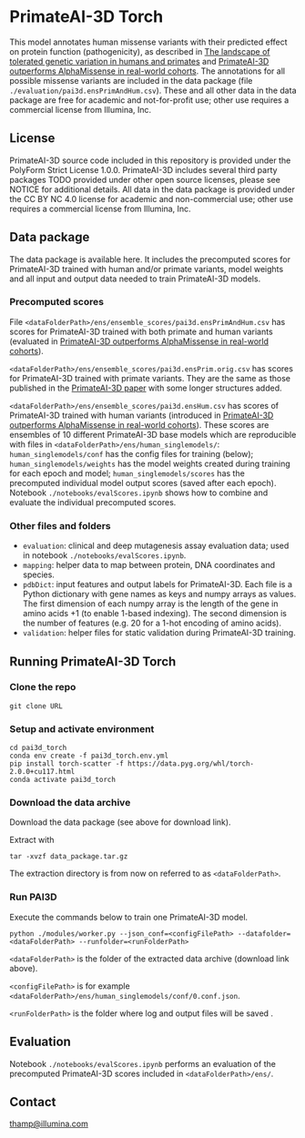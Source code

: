 # PrimateAI-3D Torch

This model annotates human missense variants with their predicted effect on protein function (pathogenicity), as described in [The landscape of tolerated genetic variation in humans and primates](https://www.science.org/doi/10.1126/science.abn8197) and [PrimateAI-3D outperforms AlphaMissense in real-world cohorts](https://www.medrxiv.org/content/10.1101/2024.01.12.24301193v1). The annotations for all possible missense variants are included in the data package (file `./evaluation/pai3d.ensPrimAndHum.csv`). These and all other data in the data package are free for academic and not-for-profit use; other use requires a commercial license from Illumina, Inc.

## License
PrimateAI-3D source code included in this repository is provided under the PolyForm Strict License 1.0.0. PrimateAI-3D includes several third party packages TODO provided under other open source licenses, please see NOTICE for additional details. All data in the data package is provided under the CC BY NC 4.0 license for academic and non-commercial use; other use requires a commercial license from Illumina, Inc.

## Data package
The data package is available here.
It includes the precomputed scores for PrimateAI-3D trained with human and/or primate variants, model weights and all input and output data needed to train PrimateAI-3D models.

### Precomputed scores
File `<dataFolderPath>/ens/ensemble_scores/pai3d.ensPrimAndHum.csv` has scores for PrimateAI-3D trained with both primate and human variants (evaluated in [PrimateAI-3D outperforms AlphaMissense in real-world cohorts](https://www.medrxiv.org/content/10.1101/2024.01.12.24301193v1)).

`<dataFolderPath>/ens/ensemble_scores/pai3d.ensPrim.orig.csv` has scores for PrimateAI-3D trained with primate variants. They are the same as those published in the [PrimateAI-3D paper](https://www.science.org/doi/10.1126/science.abn8197) with some longer structures added.

`<dataFolderPath>/ens/ensemble_scores/pai3d.ensHum.csv` has scores of PrimateAI-3D trained with human variants (introduced in [PrimateAI-3D outperforms AlphaMissense in real-world cohorts](https://www.medrxiv.org/content/10.1101/2024.01.12.24301193v1)). These scores are ensembles of 10 different PrimateAI-3D base models which are reproducible with files in `<dataFolderPath>/ens/human_singlemodels/`: `human_singlemodels/conf` has the config files for training (below); `human_singlemodels/weights` has the model weights created during training for each epoch and model; `human_singlemodels/scores` has the precomputed individual model output scores (saved after each epoch). Notebook `./notebooks/evalScores.ipynb` shows how to combine and evaluate the individual precomputed scores.

### Other files and folders
- `evaluation`: clinical and deep mutagenesis assay evaluation data; used in notebook `./notebooks/evalScores.ipynb`.
- `mapping`: helper data to map between protein, DNA coordinates and species.
- `pdbDict`: input features and output labels for PrimateAI-3D. Each file is a Python dictionary with gene names as keys and numpy arrays as values. The first dimension of each numpy array is the length of the gene in amino acids +1 (to enable 1-based indexing). The second dimension is the number of features (e.g. 20 for a 1-hot encoding of amino acids).
- `validation`: helper files for static validation during PrimateAI-3D training.

## Running PrimateAI-3D Torch
### Clone the repo
```
git clone URL
```

### Setup and activate environment
```
cd pai3d_torch
conda env create -f pai3d_torch.env.yml
pip install torch-scatter -f https://data.pyg.org/whl/torch-2.0.0+cu117.html
conda activate pai3d_torch
```

### Download the data archive
Download the data package (see above for download link).

Extract with
```
tar -xvzf data_package.tar.gz
```

The extraction directory is from now on referred to as `<dataFolderPath>`.

### Run PAI3D 
Execute the commands below to train one PrimateAI-3D model.

```
python ./modules/worker.py --json_conf=<configFilePath> --datafolder=<dataFolderPath> --runfolder=<runFolderPath>
```

`<dataFolderPath>` is the folder of the extracted data archive (download link above).

`<configFilePath>` is for example `<dataFolderPath>/ens/human_singlemodels/conf/0.conf.json`.

`<runFolderPath>` is the folder where log and output files will be saved .

## Evaluation
Notebook `./notebooks/evalScores.ipynb` performs an evaluation of the precomputed PrimateAI-3D scores included in `<dataFolderPath>/ens/`.

## Contact
thamp@illumina.com
